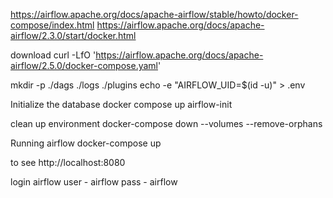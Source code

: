 
https://airflow.apache.org/docs/apache-airflow/stable/howto/docker-compose/index.html
https://airflow.apache.org/docs/apache-airflow/2.3.0/start/docker.html

download
curl -LfO 'https://airflow.apache.org/docs/apache-airflow/2.5.0/docker-compose.yaml'

mkdir -p ./dags ./logs ./plugins
echo -e "AIRFLOW_UID=$(id -u)" > .env

Initialize the database
docker compose up airflow-init

clean up environment 
docker-compose down --volumes --remove-orphans

Running airflow
docker-compose up

to see 
http://localhost:8080

login airflow
user - airflow
pass - airflow
